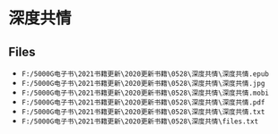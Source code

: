 # 深度共情

## Files

- `F:/5000G电子书\2021书籍更新\2020更新书籍\0528\深度共情\深度共情.epub`
- `F:/5000G电子书\2021书籍更新\2020更新书籍\0528\深度共情\深度共情.jpg`
- `F:/5000G电子书\2021书籍更新\2020更新书籍\0528\深度共情\深度共情.mobi`
- `F:/5000G电子书\2021书籍更新\2020更新书籍\0528\深度共情\深度共情.pdf`
- `F:/5000G电子书\2021书籍更新\2020更新书籍\0528\深度共情\深度共情.txt`
- `F:/5000G电子书\2021书籍更新\2020更新书籍\0528\深度共情\files.txt`
